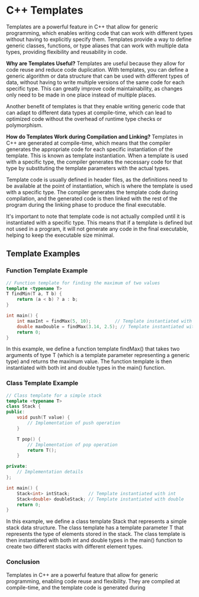 # C++ Templates
Templates are a powerful feature in C++ that allow for generic programming, which enables writing code that can work with different types without having to explicitly specify them. Templates provide a way to define generic classes, functions, or type aliases that can work with multiple data types, providing flexibility and reusability in code.

**Why are Templates Useful?**
Templates are useful because they allow for code reuse and reduce code duplication. With templates, you can define a generic algorithm or data structure that can be used with different types of data, without having to write multiple versions of the same code for each specific type. This can greatly improve code maintainability, as changes only need to be made in one place instead of multiple places.

Another benefit of templates is that they enable writing generic code that can adapt to different data types at compile-time, which can lead to optimized code without the overhead of runtime type checks or polymorphism.

**How do Templates Work during Compilation and Linking?**
Templates in C++ are generated at compile-time, which means that the compiler generates the appropriate code for each specific instantiation of the template. This is known as template instantiation. When a template is used with a specific type, the compiler generates the necessary code for that type by substituting the template parameters with the actual types.

Template code is usually defined in header files, as the definitions need to be available at the point of instantiation, which is where the template is used with a specific type. The compiler generates the template code during compilation, and the generated code is then linked with the rest of the program during the linking phase to produce the final executable.

It's important to note that template code is not actually compiled until it is instantiated with a specific type. This means that if a template is defined but not used in a program, it will not generate any code in the final executable, helping to keep the executable size minimal.

## Template Examples
### Function Template Example
```cpp
// Function template for finding the maximum of two values
template <typename T>
T findMin(T a, T b) {
    return (a < b) ? a : b;
}

int main() {
    int maxInt = findMax(5, 10);         // Template instantiated with int
    double maxDouble = findMax(3.14, 2.5); // Template instantiated with double
    return 0;
}
```
In this example, we define a function template findMax() that takes two arguments of type T (which is a template parameter representing a generic type) and returns the maximum value. The function template is then instantiated with both int and double types in the main() function.
### Class Template Example
```cpp
// Class template for a simple stack
template <typename T>
class Stack {
public:
    void push(T value) {
        // Implementation of push operation
    }

    T pop() {
        // Implementation of pop operation
        return T();
    }

private:
    // Implementation details
};

int main() {
    Stack<int> intStack;       // Template instantiated with int
    Stack<double> doubleStack; // Template instantiated with double
    return 0;
}
```
In this example, we define a class template Stack that represents a simple stack data structure. The class template has a template parameter T that represents the type of elements stored in the stack. The class template is then instantiated with both int and double types in the main() function to create two different stacks with different element types.

### Conclusion
Templates in C++ are a powerful feature that allow for generic programming, enabling code reuse and flexibility. They are compiled at compile-time, and the template code is generated during
